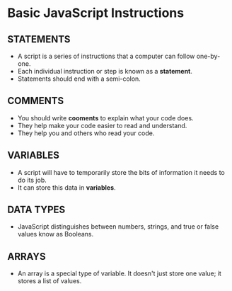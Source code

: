 # Basic JavaScript Instructions
## STATEMENTS
- A script is a series of instructions that a computer can follow one-by-one.
- Each individual instruction or step is known as a **statement**.
- Statements should end with a semi-colon.
## COMMENTS
- You should write **cooments** to explain what your code does.
- They help make your code easier to read and understand.
- They help you and others who read your code.
## VARIABLES
- A script will have to temporarily store the bits of information it needs to do its job.
- It can store this data in **variables**.
## DATA TYPES
- JavaScript distinguishes between numbers, strings, and true or false values know as Booleans.
## ARRAYS
- An array is a special type of variable. It doesn't just store one value; it stores a list of values.
